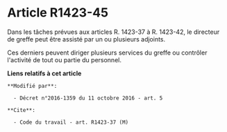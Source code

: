 # Article R1423-45

Dans les tâches prévues aux articles R. 1423-37 à R. 1423-42, le directeur de greffe peut être assisté par un ou plusieurs
adjoints.

Ces derniers peuvent diriger plusieurs services du greffe ou contrôler l'activité de tout ou partie du personnel.

**Liens relatifs à cet article**

	**Modifié par**:

	  - Décret n°2016-1359 du 11 octobre 2016 - art. 5

	**Cite**:

	  - Code du travail - art. R1423-37 (M)
